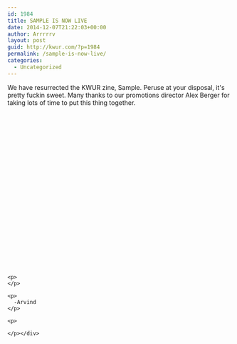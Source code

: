 ```yaml
---
id: 1984
title: SAMPLE IS NOW LIVE
date: 2014-12-07T21:22:03+00:00
author: Arrrrrv
layout: post
guid: http://kwur.com/?p=1984
permalink: /sample-is-now-live/
categories:
  - Uncategorized
---
```

<div class="pf-content">
  <p>
    We have resurrected the KWUR zine, Sample. Peruse at your disposal, it's pretty fuckin sweet. Many thanks to our promotions director Alex Berger for taking lots of time to put this thing together. 
  </p>
  
  <p>
    <div data-url="https://issuu.com/kwur/docs/sample_fall_2014/1" style="width: 450px; height: 348px;" class="issuuembed">
    </div>
    
    <p>
    </p>
    
    <p>
      -Arvind
    </p>
    
    <p>
       
    </p></div>